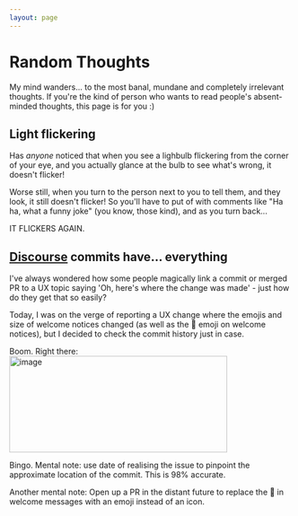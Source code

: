 ```yaml
---
layout: page
---
```


# Random Thoughts
My mind wanders... to the most banal, mundane and completely irrelevant thoughts. If you're the kind of person who wants to read people's absent-minded thoughts, this page is for you :)

## Light flickering
Has *anyone* noticed that when you see a lighbulb flickering from the corner of your eye, and you actually glance at the bulb to see what's wrong, it doesn't flicker!

Worse still, when you turn to the person next to you to tell them, and they look, it still doesn't flicker! So you'll have to put of with comments like "Ha ha, what a funny joke" (you know, those kind), and as you turn back...

IT FLICKERS AGAIN.

## [Discourse](https://discourse.org) commits have... everything
I've always wondered how some people magically link a commit or merged PR to a UX topic saying 'Oh, here's where the change was made' - just how do they get that so easily?

Today, I was on the verge of reporting a UX change where the emojis and size of welcome notices changed (as well as the 🎉 emoji on welcome notices), but I decided to check the commit history just in case.

Boom. Right there:
<img width="388" height="172" alt="image" src="https://github.com/user-attachments/assets/993ebf38-ab96-4d5b-be27-7f3e5d371d4b" />

Bingo. Mental note: use date of realising the issue to pinpoint the approximate location of the commit. This is 98% accurate.

Another mental note: Open up a PR in the distant future to replace the 🙂 in welcome messages with an emoji instead of an icon.
